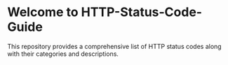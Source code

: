 # Welcome to HTTP-Status-Code-Guide

This repository provides a comprehensive list of HTTP status codes along with their categories and descriptions.
